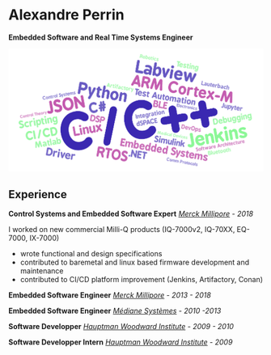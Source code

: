 # Alexandre Perrin

**Embedded Software and Real Time Systems Engineer**

![](imgs/competencies.png)

## Experience 

**Control Systems and Embedded Software Expert**
*[Merck Millipore](http://www.merckmillipore.com) - 2018*

I worked on new commercial Milli-Q products (IQ-7000v2, IQ-70XX, EQ-7000, IX-7000)
* wrote functional and design specifications
* contributed to baremetal and linux based firmware development and maintenance
* contributed to CI/CD platform improvement (Jenkins, Artifactory, Conan)

**Embedded Software Engineer**
*[Merck Millipore](http://www.merckmillipore.com) - 2013 - 2018*


**Embedded Software Engineer**
*[Médiane Systèmes](https://www.medianesysteme.com/) - 2010 -2013*

**Software Developper**
*[Hauptman Woodward Institute](https://hwi.buffalo.edu/) - 2009 - 2010*

**Software Developper Intern**
*[Hauptman Woodward Institute](https://hwi.buffalo.edu/) - 2009*

